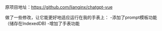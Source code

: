 原项目地址：https://github.com/lianginx/chatgpt-vue

做了一些修改，让它能更好地适应运行在我的手表上：
	-添加了prompt模板功能（储存在IndexedDB)
	-增加了手表功能